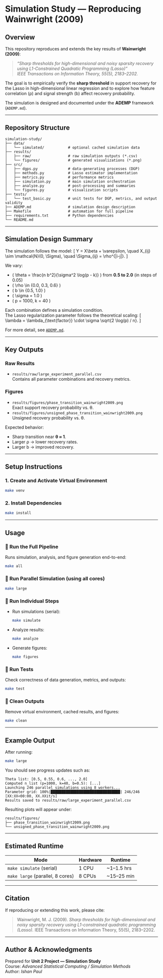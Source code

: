 # Simulation Study — Reproducing Wainwright (2009)

## Overview

This repository reproduces and extends the key results of **Wainwright (2009)**:  
> *“Sharp thresholds for high-dimensional and noisy sparsity recovery using L1-Constrained Quadratic Programming (Lasso)”*  
> *IEEE Transactions on Information Theory, 55(5), 2183–2202.*

The goal is to empirically verify the **sharp threshold** in support recovery for the Lasso in high-dimensional linear regression and to explore how feature correlation (ρ) and signal strength (b) affect recovery probability.

The simulation is designed and documented under the **ADEMP** framework (`ADEMP.md`).

---

## Repository Structure

```
simulation-study/
├── data/
│   └── simulated/           # optional cached simulation data
├── results/
│   ├── raw/                 # raw simulation outputs (*.csv)
│   └── figures/             # generated visualizations (*.png)
├── src/
│   ├── dgps.py              # data-generating processes (DGP)
│   ├── methods.py           # Lasso estimator implementation
│   ├── metrics.py           # performance metrics
│   ├── simulation.py        # main simulation orchestration
│   ├── analyze.py           # post-processing and summaries
│   └── figures.py           # visualization scripts
├── tests/
│   └── test_basic.py        # unit tests for DGP, metrics, and output validity
├── ADEMP.md                 # simulation design description
├── Makefile                 # automation for full pipeline
├── requirements.txt         # Python dependencies
└── README.md
```

---

## Simulation Design Summary

The simulation follows the model:
\[
Y = X\beta + \varepsilon, \quad X_{ij} \sim \mathcal{N}(0, \Sigma), \quad \Sigma_{ij} = \rho^{|i-j|}.
\]

We vary:
- \( \theta = \frac{n b^2}{\sigma^2 \log(p - k)} \) from **0.5 to 2.0** (in steps of 0.05)
- \( \rho \in \{0.0, 0.3, 0.6\} \)
- \( b \in \{0.5, 1.0\} \)
- \( \sigma = 1.0 \)
- \( p = 1000, k = 40 \)

Each combination defines a simulation condition.  
The Lasso regularization parameter follows the theoretical scaling:
\[
\lambda = \lambda_{\text{factor}} \cdot \sigma \sqrt{2 \log(p) / n}.
\]

For more detail, see [`ADEMP.md`](./ADEMP.md).

---

## Key Outputs

### Raw Results
- `results/raw/large_experiment_parallel.csv`  
  Contains all parameter combinations and recovery metrics.

### Figures
- `results/figures/phase_transition_wainwright2009.png`  
  Exact support recovery probability vs. θ.
- `results/figures/unsigned_phase_transition_wainwright2009.png`  
  Unsigned recovery probability vs. θ.

Expected behavior:
- Sharp transition near **θ ≈ 1**.
- Larger ρ → lower recovery rates.
- Larger b → improved recovery.

---

## Setup Instructions

### 1. Create and Activate Virtual Environment
```bash
make venv
```

### 2. Install Dependencies
```bash
make install
```

---

## Usage

### 🔹 Run the Full Pipeline
Runs simulation, analysis, and figure generation end-to-end:
```bash
make all
```

### 🔹 Run Parallel Simulation (using all cores)
```bash
make large
```

### 🔹 Run Individual Steps
- Run simulations (serial):  
  ```bash
  make simulate
  ```
- Analyze results:  
  ```bash
  make analyze
  ```
- Generate figures:  
  ```bash
  make figures
  ```

### 🔹 Run Tests
Check correctness of data generation, metrics, and outputs:
```bash
make test
```

### 🔹 Clean Outputs
Remove virtual environment, cached results, and figures:
```bash
make clean
```

---

## Example Output

After running:
```bash
make large
```

You should see progress updates such as:
```
Theta list: [0.5, 0.55, 0.6, ..., 2.0]
Computed n_list (p=1000, k=40, b=0.5): [...]
Launching 246 parallel simulations using 8 workers...
Parameter grid: 100%|████████████████████████████████| 246/246 [XX:XX<00:00, XX.XXit/s]
Results saved to results/raw/large_experiment_parallel.csv
```

Resulting plots will appear under:
```
results/figures/
├── phase_transition_wainwright2009.png
└── unsigned_phase_transition_wainwright2009.png
```

---

## Estimated Runtime

| Mode | Hardware | Runtime |
|------|-----------|----------|
| `make simulate` (serial) | 1 CPU | ~1–1.5 hrs |
| `make large` (parallel, 8 cores) | 8 CPUs | ~15–25 min |

---

## Citation

If reproducing or extending this work, please cite:

> Wainwright, M. J. (2009). *Sharp thresholds for high-dimensional and noisy sparsity recovery using L1-constrained quadratic programming (Lasso).* IEEE Transactions on Information Theory, 55(5), 2183–2202.

---

## Author & Acknowledgments

Prepared for **Unit 2 Project — Simulation Study**  
Course: *Advanced Statistical Computing / Simulation Methods*   
Author: *Ishan Paul*  
